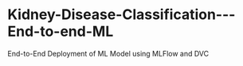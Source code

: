 # Kidney-Disease-Classification---End-to-end-ML
End-to-End Deployment of ML Model using MLFlow and DVC
